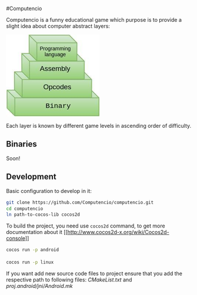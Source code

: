 #Computencio

Computencio is a funny educational game which purpose is to provide a slight idea about
computer abstract layers:

![](layers.jpg)

Each layer is known by different game levels in ascending order of difficulty. 

## Binaries
Soon!

## Development

Basic configuration to develop in it:

```bash
git clone https://github.com/Computencio/computencio.git
cd computencio
ln path-to-cocos-lib cocos2d
```

To build the project, you need use `cocos2d` command, to get more documentation
about it [[http://www.cocos2d-x.org/wiki/Cocos2d-console]]

```bash
cocos run -p android

cocos run -p linux
```

If you want add new source code files to project ensure that you add the
respective path to following files: *CMakeList.txt* and
*proj.android/jni/Android.mk*
